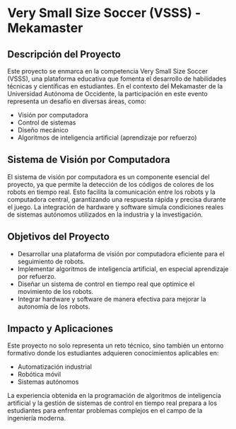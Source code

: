 # Very Small Size Soccer (VSSS) - Mekamaster

## Descripción del Proyecto
Este proyecto se enmarca en la competencia Very Small Size Soccer (VSSS), una plataforma educativa que fomenta el desarrollo de habilidades técnicas y científicas en estudiantes. En el contexto del Mekamaster de la Universidad Autónoma de Occidente, la participación en este evento representa un desafío en diversas áreas, como:
- Visión por computadora
- Control de sistemas
- Diseño mecánico
- Algoritmos de inteligencia artificial (aprendizaje por refuerzo)

## Sistema de Visión por Computadora
El sistema de visión por computadora es un componente esencial del proyecto, ya que permite la detección de los códigos de colores de los robots en tiempo real. Esto facilita la comunicación entre los robots y la computadora central, garantizando una respuesta rápida y precisa durante el juego. La integración de hardware y software simula condiciones reales de sistemas autónomos utilizados en la industria y la investigación.

## Objetivos del Proyecto
- Desarrollar una plataforma de visión por computadora eficiente para el seguimiento de robots.
- Implementar algoritmos de inteligencia artificial, en especial aprendizaje por refuerzo.
- Diseñar un sistema de control en tiempo real que optimice el movimiento de los robots.
- Integrar hardware y software de manera efectiva para mejorar la autonomía de los robots.

## Impacto y Aplicaciones
Este proyecto no solo representa un reto técnico, sino también un entorno formativo donde los estudiantes adquieren conocimientos aplicables en:
- Automatización industrial
- Robótica móvil
- Sistemas autónomos

La experiencia obtenida en la programación de algoritmos de inteligencia artificial y la gestión de sistemas de control en tiempo real prepara a los estudiantes para enfrentar problemas complejos en el campo de la ingeniería moderna.

